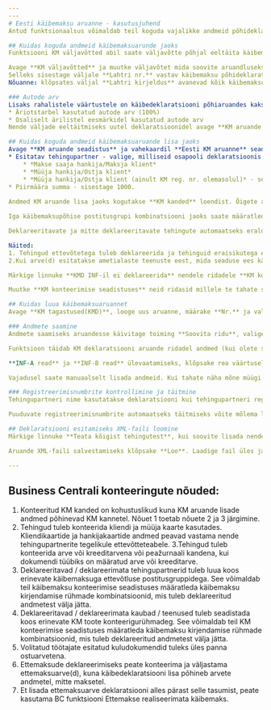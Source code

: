 ```yaml
---
---
# Eesti käibemaksu aruanne - kasutusjuhend
Antud funktsionaalsus võimaldab teil koguda vajalikke andmeid põhideklaratsiooni (vorm KMD) ja deklaratsiooni lisa (vorm KMD INF) jaoks ning esitada need XML-failivormingus.

## Kuidas koguda andmeid käibemaksuarunde jaoks
Funktsiooni KM väljavõtted abil saate väljavõtte põhjal eeltäita käibemaksu põhiaruande. Peate määratlema seosed KM väljavõtte ja käibemaksu aruande väljade vahel.

Avage **KM väljavõtted** ja muutke väljavõtet mida soovite aruandluseks kasutada. Saate valida iga KM väljavõtte rea kohta, kas eksportida rea tulemus KM aruandesse.
Selleks sisestage väljale **Lahtri nr.** vastav käibemaksu põhideklaratsiooni rea number. Kui lahkute välja või rea pealt, näete deklaratsiooni rea kirjeldust väljal **Lahtri kirjeldus**. 
Nõuanne: klõpsates väljal **Lahtri kirjeldus** avanevad kõik käibemaksu aruande read mida kasutada saate.

### Autode arv
Lisaks rahalistele väärtustele on käibedeklaratsiooni põhiaruandes kaks kogustüüpi välja:
* Äriotstarbel kasutatud autode arv (100%)
* Osaliselt ärilistel eesmärkidel kasutatud autode arv
Nende väljade eeltäitmiseks uutel deklaratsioonidel avage **KM aruande seadistus** ja lisage andmed vahekaardil **Eesti KM aruanne**.

## Kuidas koguda andmeid käibemaksuaruande lisa jaoks
Avage **KM aruande seadistus** ja vahekaardil **Eesti KM aruanne** seadistage järgmised väljad:
* Esitatav tehingupartner - valige, milliseid osapooli deklaratsioonis kasutatakse:
    * *Makse saaja hankija/Maksja klient*
    * *Müüja hankija/Ostja klient*
    * *Müüja hankija/Ostja klient (ainult KM reg. nr. olemasolul)* - selle valikuga kasutatakse Müüja hankija/Ostja klient juhul kui neil on **KM reg. nr.**, vastasel juhul kasutatakse Makse saaja hankijat/Maksja klienti.
* Piirmäära summa - sisestage 1000.   
 
Andmed KM aruande lisa jaoks kogutakse **KM kanded** loendist. Õigete andmete kogumiseks vajalike tingimuste seadistamiseks avage **KM konteerimise seadistus**.

Iga käibemaksupõhise postitusgrupi kombinatsiooni jaoks saate määratleda, kas selle kombinatsiooniga postitatud tehing tuleb esitada või mitte, ning seadistada vajalikud eripärad.

Deklareeritavate ja mitte deklareeritavate tehingute automaatseks eraldamiseks tuleb tehingud postitada erinevate käibemaksukohustuslaste gruppidega. Tehingud, mida tuleb kirjeldada eranditena, tuleb postitada ka eraldi käibemaksukohustuslaste gruppidega.

Näited:
1. Tehingud ettevõtetega tuleb deklareerida ja tehinguid eraisikutega ei pea deklareerima. Seetõttu peaksid eraisikutest kliendid ja müüjad olema loodud eraldi **KM äri konteeringurühm** väärtusega (näiteks *MITTE KM KOHUSLANE*).
2.Kui arve(d) esitatakse ametialaste teenuste eest, mida seaduse ees käsitletakse kui konfidentsiaalseid, siis neid tehinguid ei pea deklareerima ja nende teenuste müük tuleks konteerimise peaks olema eraldi **KM toote konteeringurühm*.

Märkige linnuke **KMD INF-il ei deklareerida** nendele ridadele **KM konteerimise seadistuses**, mille tehinguid ei pea deklareerima. Ridadele, kus **KM %** on null, ei pea te **KM konteerimise seadistuses** linnukest panema - need tehingud välistatakse automaatselt.

Muutke **KM konteerimise seadistuses** neid ridasid millele te tahate seada erisusi. Valige erisuse kood väljal **KMD erisus müügil** või **KMD erisus ostul**. Erisust '03' ei pea, ega saagi lisada - see erisus lisatakse automaatselt kui müügiarvel on ridu nii käibemaksuga kui ilma.

## Kuidas luua käibemaksuaruannet
Avage **KM tagastused(KMD)**, looge uus aruanne, määrake **Nr.** ja valige **Versioon** 'EST'.

### Andmete saamine
Andmete saamiseks aruandesse käivitage toiming **Soovita ridu**, valige kasutatav KM aruanne ja periood.

Funktsioon täidab KM deklaratsiooni aruande ridadel andmed (kui olete seadistanud eelmistes jaotistes kirjeldatud seosed) ja INF lisad all väljad **INF-A read** ja **INF-B read**.

**INF-A read** ja **INF-B read** ülevaatamiseks, klõpsake rea väärtusel.

Vajadusel saate manuaalselt lisada andmeid. Kui tahate näha mõne müügi või ostu kande detaile lisades, võite kasutada funktsiooni **Navigeeri**.

### Registreerimisnumbrite kontrollimine ja täitmine
Tehingupartneri nime kasutatakse deklaratsiooni kui tehingupartneri registreerimisnumber puudub. Võimalike tuvastamisprobleemide vältimiseks (nimi BC-s erineb veidi maksuameti andmebaasis olevast nimest) on soovitatav täita registreerimisnumbrid BC-s (kliendi/hankija kaardil).Puuduvate registreerimisnumbritega tehingupartnerite loendi vaatamiseks klõpsake lisadel **Reg.numbrita kliendid** või **Reg.numbrita hankijad**.

Puuduvate registreerimisnumbrite automaatseks täitmiseks võite mõlema lisaga kasutada funktsiooni**Uuenda andmed äriregistrist**. Pärast uuenduse jooksutamist, sisaldab nimekiri neid tehinguparntereid keda ei leitud äriregistrist. Muutke neid kliente/hankijaid ükshaaval kasutades funktsiooni **Päri äriregistrist** ja määrates otsitava ettevõtte nime.

## Deklaratsiooni esitamiseks XML-faili loomine
Märkige linnuke **Teata kõigist tehingutest**, kui soovite lisada nende tehingupartnerite arveid, kelle tehingute kogusumma jääb alla limiidi (1000 €).

Aruande XML-faili salvestamiseks klõpsake **Loo**. Laadige fail üles ja esitage E-maksuametis.

---
```

## Business Centrali konteeringute nõuded:
1. Konteeritud KM kanded on kohustuslikud kuna KM aruande lisade andmed põhinevad KM kannetel. Nõuet 1 toetab nõuete 2 ja 3 järgimine.
2. Tehingud tuleb konteerida kliendi ja müüja kaarte kasutades. Kliendikaartide ja hankijakaartide andmed peavad vastama nende tehingupartnerite tegelikule ettevõtteteabele.
3.Tehingud tuleb konteerida arve või kreeditarvena või peažurnaali kandena, kui dokumendi tüübiks on määratud arve või kreeditarve.
4. Deklareeritavad / deklareerimata tehingupartnerid tuleb luua koos erinevate käibemaksuga ettevõtluse postitusgruppidega. See võimaldab teil käibemaksu konteerimise seadistuses määratleda käibemaksu kirjendamise rühmade kombinatsioonid, mis tuleb deklareeritud andmetest välja jätta.
5. Deklareeritavad / deklareerimata kaubad / teenused tuleb seadistada koos erinevate KM toote konteerigurühmadeg. See võimaldab teil KM konteerimise seadistuses määratleda käibemaksu kirjendamise rühmade kombinatsioonid, mis tuleb deklareeritud andmetest välja jätta.
6. Volitatud töötajate esitatud kuludokumendid tuleks üles panna ostuarvetena.
7. Ettemaksude deklareerimiseks peate konteerima ja väljastama ettemaksuarve(d), kuna käibedeklaratsiooni lisa põhineb arvete andmetel, mitte maksetel.
8. Et lisada ettemaksuarve deklaratsiooni alles pärast selle tasumist, peate kasutama BC funktsiooni Ettemakse realiseerimata käibemaks.
